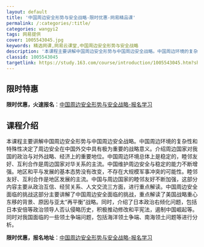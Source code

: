 ```yaml
---
layout: default
title: '中国周边安全形势与安全战略-限时优惠-网易精品课'
permalink: /:categories/:title/
categories: wangyi2
tags: 网易提供
cover: 1005543045.jpg
keywords: 精选网课,网易云课堂,中国周边安全形势与安全战略
description: '本课程主要讲解中国周边安全形势与中国周边安全战略。中国周边环境的复杂性和特殊性决定了周边安全在中国外交中具有极为重要的战'
classid: 1005543045
targetlink: https://study.163.com/course/introduction/1005543045.htm?share=1&shareId=1025206652&utm_campaign=share&utm_medium=iphoneShare&utm_source=&utm_u=1025206652
---
```


## 限时特惠

**限时优惠，火速报名**：[中国周边安全形势与安全战略-报名学习](https://study.163.com/course/introduction/1005543045.htm?share=1&shareId=1025206652&utm_campaign=share&utm_medium=iphoneShare&utm_source=&utm_u=1025206652)

## 课程介绍

本课程主要讲解中国周边安全形势与中国周边安全战略。中国周边环境的复杂性和特殊性决定了周边安全在中国外交中具有极为重要的战略意义。介绍周边国家对我国的政治与对外战略、经济上的重要地位。中国周边环境总体上是稳定的，睦邻友好、互利合作是周边国家对华关系的主流。中国维护周边安全与稳定的能力不断增强。地区和平与发展的基本态势没有改变，不存在大规模军事冲突的可能性。睦邻友好、互利合作是地区发展的主流。中国与周边国家的睦邻友好不断加强，这部分内容主要从政治互信、经贸关系、人文交流三方面，进行重点解读。中国周边安全面临的挑战这部分主要讲解了中国周边安全面临的挑战，重点解读了美国战略重心东移的背景、原因与亚太“再平衡”战略。同时，介绍了日本政治右倾化问题，包括日本安倍等政治领导人否认侵略历史，积极推动修改和平宪法，遏制中国崛起等。同时对我国面临的一些领土争端问题，包括海洋领土争端、南海领土问题等进行分析。

**限时优惠，报名地址**：[中国周边安全形势与安全战略-报名学习](https://study.163.com/course/introduction/1005543045.htm?share=1&shareId=1025206652&utm_campaign=share&utm_medium=iphoneShare&utm_source=&utm_u=1025206652)

